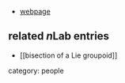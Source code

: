 

* [webpage](https://wiki.math.ntnu.no/users/alexasc/start)

## related $n$Lab entries

* [[bisection of a Lie groupoid]]

category: people